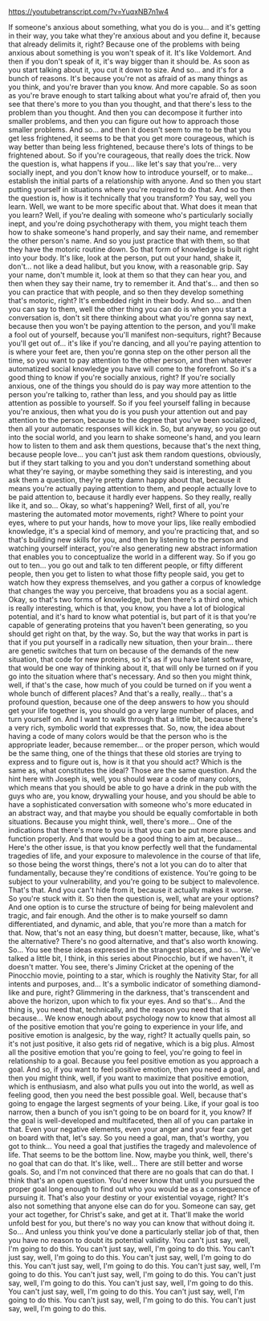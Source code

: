 https://youtubetranscript.com/?v=YuqxNB7n1w4

 If someone's anxious about something, what you do is you... and it's getting in their way, you take what they're anxious about and you define it, because that already delimits it, right? Because one of the problems with being anxious about something is you won't speak of it. It's like Voldemort. And then if you don't speak of it, it's way bigger than it should be. As soon as you start talking about it, you cut it down to size. And so... and it's for a bunch of reasons. It's because you're not as afraid of as many things as you think, and you're braver than you know. And more capable. So as soon as you're brave enough to start talking about what you're afraid of, then you see that there's more to you than you thought, and that there's less to the problem than you thought. And then you can decompose it further into smaller problems, and then you can figure out how to approach those smaller problems. And so... and then it doesn't seem to me to be that you get less frightened, it seems to be that you get more courageous, which is way better than being less frightened, because there's lots of things to be frightened about. So if you're courageous, that really does the trick. Now the question is, what happens if you... like let's say that you're... very socially inept, and you don't know how to introduce yourself, or to make... establish the initial parts of a relationship with anyone. And so then you start putting yourself in situations where you're required to do that. And so then the question is, how is it technically that you transform? You say, well you learn. Well, we want to be more specific about that. What does it mean that you learn? Well, if you're dealing with someone who's particularly socially inept, and you're doing psychotherapy with them, you might teach them how to shake someone's hand properly, and say their name, and remember the other person's name. And so you just practice that with them, so that they have the motoric routine down. So that form of knowledge is built right into your body. It's like, look at the person, put out your hand, shake it, don't... not like a dead halibut, but you know, with a reasonable grip. Say your name, don't mumble it, look at them so that they can hear you, and then when they say their name, try to remember it. And that's... and then so you can practice that with people, and so then they develop something that's motoric, right? It's embedded right in their body. And so... and then you can say to them, well the other thing you can do is when you start a conversation is, don't sit there thinking about what you're gonna say next, because then you won't be paying attention to the person, and you'll make a fool out of yourself, because you'll manifest non-sequiturs, right? Because you'll get out of... it's like if you're dancing, and all you're paying attention to is where your feet are, then you're gonna step on the other person all the time, so you want to pay attention to the other person, and then whatever automatized social knowledge you have will come to the forefront. So it's a good thing to know if you're socially anxious, right? If you're socially anxious, one of the things you should do is pay way more attention to the person you're talking to, rather than less, and you should pay as little attention as possible to yourself. So if you feel yourself falling in because you're anxious, then what you do is you push your attention out and pay attention to the person, because to the degree that you've been socialized, then all your automatic responses will kick in. So, but anyway, so you go out into the social world, and you learn to shake someone's hand, and you learn how to listen to them and ask them questions, because that's the next thing, because people love... you can't just ask them random questions, obviously, but if they start talking to you and you don't understand something about what they're saying, or maybe something they said is interesting, and you ask them a question, they're pretty damn happy about that, because it means you're actually paying attention to them, and people actually love to be paid attention to, because it hardly ever happens. So they really, really like it, and so... Okay, so what's happening? Well, first of all, you're mastering the automated motor movements, right? Where to point your eyes, where to put your hands, how to move your lips, like really embodied knowledge, it's a special kind of memory, and you're practicing that, and so that's building new skills for you, and then by listening to the person and watching yourself interact, you're also generating new abstract information that enables you to conceptualize the world in a different way. So if you go out to ten... you go out and talk to ten different people, or fifty different people, then you get to listen to what those fifty people said, you get to watch how they express themselves, and you gather a corpus of knowledge that changes the way you perceive, that broadens you as a social agent. Okay, so that's two forms of knowledge, but then there's a third one, which is really interesting, which is that, you know, you have a lot of biological potential, and it's hard to know what potential is, but part of it is that you're capable of generating proteins that you haven't been generating, so you should get right on that, by the way. So, but the way that works in part is that if you put yourself in a radically new situation, then your brain... there are genetic switches that turn on because of the demands of the new situation, that code for new proteins, so it's as if you have latent software, that would be one way of thinking about it, that will only be turned on if you go into the situation where that's necessary. And so then you might think, well, if that's the case, how much of you could be turned on if you went a whole bunch of different places? And that's a really, really... that's a profound question, because one of the deep answers to how you should get your life together is, you should go a very large number of places, and turn yourself on. And I want to walk through that a little bit, because there's a very rich, symbolic world that expresses that. So, now, the idea about having a code of many colors would be that the person who is the appropriate leader, because remember... or the proper person, which would be the same thing, one of the things that these old stories are trying to express and to figure out is, how is it that you should act? Which is the same as, what constitutes the ideal? Those are the same question. And the hint here with Joseph is, well, you should wear a code of many colors, which means that you should be able to go have a drink in the pub with the guys who are, you know, drywalling your house, and you should be able to have a sophisticated conversation with someone who's more educated in an abstract way, and that maybe you should be equally comfortable in both situations. Because you might think, well, there's more... One of the indications that there's more to you is that you can be put more places and function properly. And that would be a good thing to aim at, because... Here's the other issue, is that you know perfectly well that the fundamental tragedies of life, and your exposure to malevolence in the course of that life, so those being the worst things, there's not a lot you can do to alter that fundamentally, because they're conditions of existence. You're going to be subject to your vulnerability, and you're going to be subject to malevolence. That's that. And you can't hide from it, because it actually makes it worse. So you're stuck with it. So then the question is, well, what are your options? And one option is to curse the structure of being for being malevolent and tragic, and fair enough. And the other is to make yourself so damn differentiated, and dynamic, and able, that you're more than a match for that. Now, that's not an easy thing, but doesn't matter, because, like, what's the alternative? There's no good alternative, and that's also worth knowing. So... You see these ideas expressed in the strangest places, and so... We've talked a little bit, I think, in this series about Pinocchio, but if we haven't, it doesn't matter. You see, there's Jiminy Cricket at the opening of the Pinocchio movie, pointing to a star, which is roughly the Nativity Star, for all intents and purposes, and... It's a symbolic indicator of something diamond-like and pure, right? Glimmering in the darkness, that's transcendent and above the horizon, upon which to fix your eyes. And so that's... And the thing is, you need that, technically, and the reason you need that is because... We know enough about psychology now to know that almost all of the positive emotion that you're going to experience in your life, and positive emotion is analgesic, by the way, right? It actually quells pain, so it's not just positive, it also gets rid of negative, which is a big plus. Almost all the positive emotion that you're going to feel, you're going to feel in relationship to a goal. Because you feel positive emotion as you approach a goal. And so, if you want to feel positive emotion, then you need a goal, and then you might think, well, if you want to maximize that positive emotion, which is enthusiasm, and also what pulls you out into the world, as well as feeling good, then you need the best possible goal. Well, because that's going to engage the largest segments of your being. Like, if your goal is too narrow, then a bunch of you isn't going to be on board for it, you know? If the goal is well-developed and multifaceted, then all of you can partake in that. Even your negative elements, even your anger and your fear can get on board with that, let's say. So you need a goal, man, that's worthy, you got to think... You need a goal that justifies the tragedy and malevolence of life. That seems to be the bottom line. Now, maybe you think, well, there's no goal that can do that. It's like, well... There are still better and worse goals. So, and I'm not convinced that there are no goals that can do that. I think that's an open question. You'd never know that until you pursued the proper goal long enough to find out who you would be as a consequence of pursuing it. That's also your destiny or your existential voyage, right? It's also not something that anyone else can do for you. Someone can say, get your act together, for Christ's sake, and get at it. That'll make the world unfold best for you, but there's no way you can know that without doing it. So... And unless you think you've done a particularly stellar job of that, then you have no reason to doubt its potential validity. You can't just say, well, I'm going to do this. You can't just say, well, I'm going to do this. You can't just say, well, I'm going to do this. You can't just say, well, I'm going to do this. You can't just say, well, I'm going to do this. You can't just say, well, I'm going to do this. You can't just say, well, I'm going to do this. You can't just say, well, I'm going to do this. You can't just say, well, I'm going to do this. You can't just say, well, I'm going to do this. You can't just say, well, I'm going to do this. You can't just say, well, I'm going to do this. You can't just say, well, I'm going to do this.
